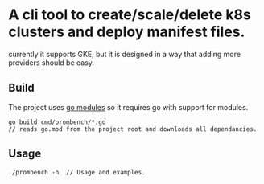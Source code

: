 # A cli tool to create/scale/delete k8s clusters and deploy manifest files.
currently it supports GKE, but it is designed in a way that adding more providers should be easy.
## Build
The project uses [go modules](https://github.com/golang/go/wiki/Modules) so it requires go with support for modules.

```
go build cmd/prombench/*.go 
// reads go.mod from the project root and downloads all dependancies.
```

## Usage
```
./prombench -h  // Usage and examples.
```